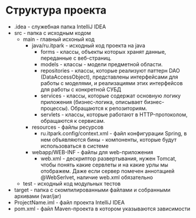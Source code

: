 # Структура проекта

* .idea - служебная папка IntelliJ IDEA
* src - папка с исходным кодом
	* main - главный исхоный код
		* java/ru.itpark - исходный код проекта на java
			* forms - классы, объекты которых хранят данные, переданные с веб-страниц.
			* models - классы - модели предметной области.
			* repositories - классы, которые реализуют паттерн DAO (DataAccessObject), представлены интерфейсами для работы с моделями, и реализациями этих интерфейсов для работы с конкретной СУБД
			* services - классы, которые содержат основную логику приложения (бизнес-логика, описывает бизнес-процессы). Обращаются к репозиториям.
			* servlets - классы, которые работают в HTTP-протоколом, обращаются к сервисам.
		* resources - файлы ресурсов
			* ru.itpark.config/context.xml - файл конфигурации Spring, в нем объявляются бины - компоненты, которые будут использоваться в системе
		* webapp/WEB-INF - файлы для web-приложения
			* web.xml - дескриптор развертывания, нужен Tomcat, чтобы понять какие сервлеты и на какие урлы мы отображем. Даже если сервер помечен аннотацией @WebSerlvet, наличие web.xml обязательно
	* test - исходный код модульных тестов
* target - папка с скомпилированными файлами и собранными архивами (war/jar)
* ProjectName.iml - файл проекта IntelliJ IDEA
* pom.xml - файл Maven-проекта в котором указываются зависимости